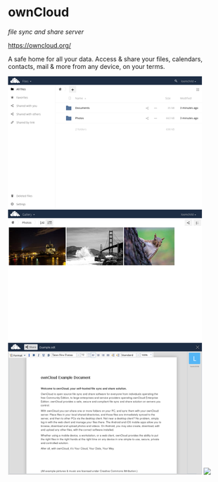 # ownCloud 
_file sync and share server_

https://owncloud.org/

A safe home for all your data. 
Access & share your files, calendars, contacts, mail & more from any device, on your terms.

![](screenshots/0_owncloud_files_small.png) ![](screenshots/1_owncloud_gallery_small.png)
![](screenshots/2_owncloud_document_small.png) ![](screenshots/2_owncloud_apps_small.png)

